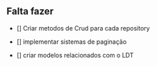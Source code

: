 
## Falta fazer

- [] Criar metodos de Crud para cada repository

- [] implementar sistemas de paginação

- [] criar modelos relacionados com o LDT